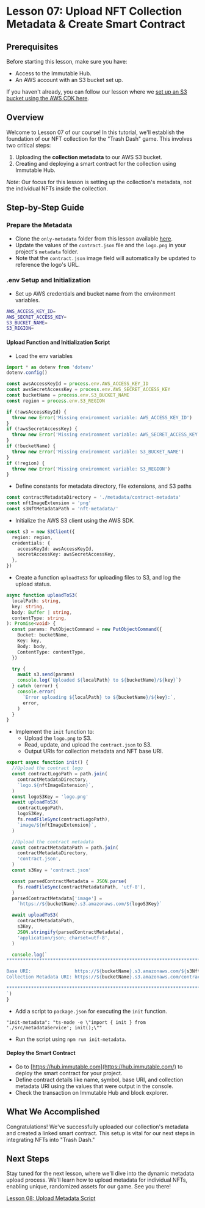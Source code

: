# Lesson 07: Upload NFT Collection Metadata & Create Smart Contract

## Prerequisites
Before starting this lesson, make sure you have:
- Access to the Immutable Hub.
- An AWS account with an S3 bucket set up.

If you haven't already, you can follow our lesson where we [set up an S3 bucket using the AWS CDK here](../06-Creating-an-S3-Bucket-for-NFT-Metadata/README.md).

## Overview
Welcome to Lesson 07 of our course! In this tutorial, we'll establish the foundation of our NFT collection for the "Trash Dash" game. This involves two critical steps:
1. Uploading the **collection metadata** to our AWS S3 bucket.
2. Creating and deploying a smart contract for the collection using Immutable Hub.

*Note*: Our focus for this lesson is setting up the collection's metadata, not the individual NFTs inside the collection.

## Step-by-Step Guide

### Prepare the Metadata
- Clone the `only-metadata` folder from this lesson available [here](../07-Upload-Initial-Metadata-&-Create-Smart-Contract/only-metadata).
- Update the values of the `contract.json` file and the `logo.png` in your project's `metadata` folder.
- Note that the `contract.json` image field will automatically be updated to reference the logo's URL.

### .env Setup and Initialization
- Set up AWS credentials and bucket name from the environment variables.

```sh
AWS_ACCESS_KEY_ID=
AWS_SECRET_ACCESS_KEY=
S3_BUCKET_NAME=
S3_REGION=
```

#### Upload Function and Initialization Script
- Load the env variables
```typescript
import * as dotenv from 'dotenv'
dotenv.config()

const awsAccessKeyId = process.env.AWS_ACCESS_KEY_ID
const awsSecretAccessKey = process.env.AWS_SECRET_ACCESS_KEY
const bucketName = process.env.S3_BUCKET_NAME
const region = process.env.S3_REGION

if (!awsAccessKeyId) {
  throw new Error('Missing environment variable: AWS_ACCESS_KEY_ID')
}
if (!awsSecretAccessKey) {
  throw new Error('Missing environment variable: AWS_SECRET_ACCESS_KEY')
}
if (!bucketName) {
  throw new Error('Missing environment variable: S3_BUCKET_NAME')
}
if (!region) {
  throw new Error('Missing environment variable: S3_REGION')
}
```
- Define constants for metadata directory, file extensions, and S3 paths
```typescript
const contractMetadataDirectory = './metadata/contract-metadata'
const nftImageExtension = 'png'
const s3NftMetadataPath = 'nft-metadata/'
```

- Initialize the AWS S3 client using the AWS SDK.
```typescript
const s3 = new S3Client({
  region: region,
  credentials: {
    accessKeyId: awsAccessKeyId,
    secretAccessKey: awsSecretAccessKey,
  },
})
```
- Create a function `uploadToS3` for uploading files to S3, and log the upload status.
```typescript
async function uploadToS3(
  localPath: string,
  key: string,
  body: Buffer | string,
  contentType: string,
): Promise<void> {
  const params: PutObjectCommand = new PutObjectCommand({
    Bucket: bucketName,
    Key: key,
    Body: body,
    ContentType: contentType,
  })

  try {
    await s3.send(params)
    console.log(`Uploaded ${localPath} to ${bucketName}/${key}`)
  } catch (error) {
    console.error(
      `Error uploading ${localPath} to ${bucketName}/${key}:`,
      error,
    )
  }
}
```
- Implement the `init` function to:
  - Upload the `logo.png` to S3.
  - Read, update, and upload the `contract.json` to S3.
  - Output URIs for collection metadata and NFT base URI.
```typescript
export async function init() {
  //Upload the contract logo
  const contractLogoPath = path.join(
    contractMetadataDirectory,
    `logo.${nftImageExtension}`,
  )
  const logoS3Key = 'logo.png'
  await uploadToS3(
    contractLogoPath,
    logoS3Key,
    fs.readFileSync(contractLogoPath),
    `image/${nftImageExtension}`,
  )

  //Upload the contract metadata
  const contractMetadataPath = path.join(
    contractMetadataDirectory,
    'contract.json',
  )
  const s3Key = 'contract.json'

  const parsedContractMetadata = JSON.parse(
    fs.readFileSync(contractMetadataPath, 'utf-8'),
  )
  parsedContractMetadata['image'] =
    `https://${bucketName}.s3.amazonaws.com/${logoS3Key}`

  await uploadToS3(
    contractMetadataPath,
    s3Key,
    JSON.stringify(parsedContractMetadata),
    'application/json; charset=utf-8',
  )

  console.log(`
******************************************************************************

Base URI:                https://${bucketName}.s3.amazonaws.com/${s3NftMetadataPath}
Collection Metadata URI: https://${bucketName}.s3.amazonaws.com/contract.json

******************************************************************************
`)
}
```
- Add a script to `package.json` for executing the `init` function.
```
"init-metadata": "ts-node -e \"import { init } from './src/metadataService'; init();\""
```
- Run the script using `npm run init-metadata`.

#### Deploy the Smart Contract
- Go to [https://hub.immutable.com](https://hub.immutable.com/) to deploy the smart contract for your project.
- Define contract details like name, symbol, base URI, and collection metadata URI using the values that were output in the console.
- Check the transaction on Immutable Hub and block explorer.

## What We Accomplished
Congratulations! We've successfully uploaded our collection's metadata and created a linked smart contract. This setup is vital for our next steps in integrating NFTs into "Trash Dash."

## Next Steps
Stay tuned for the next lesson, where we'll dive into the dynamic metadata upload process. We'll learn how to upload metadata for individual NFTs, enabling unique, randomized assets for our game. See you there!

[Lesson 08: Upload Metadata Script](../08-Dynamically-Upload-Metadata/README.md)
